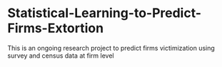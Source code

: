 # Statistical-Learning-to-Predict-Firms-Extortion
This is an ongoing research project to predict firms victimization using survey and census data at firm level


